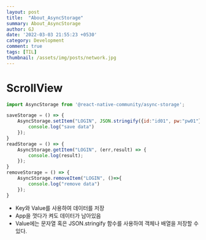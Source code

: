 ```yaml
---
layout: post
title:  "About_AsyncStorage"
summary: About_AsyncStorage
author: GJ
date: '2022-03-03 21:55:23 +0530'
category: Development
comment: true
tags: [TIL]
thumbnail: /assets/img/posts/network.jpg
---
```


# ScrollView

```js
import AsyncStorage from '@react-native-community/async-storage';

saveStorage = () => {
    AsyncStorage.setItem("LOGIN", JSON.stringify({id:"id01", pw:"pw01"}), () => {
        console.log("save data")
    });
}
readStorage = () => {
    AsyncStorage.getItem("LOGIN", (err,result) => {
        console.log(result);
    });
}
removeStorage = () => {
    AsyncStorage.removeItem("LOGIN", ()=>{
        console.log("remove data")
    });
}
```

- Key와 Value를 사용하여 데이터를 저장
- App을 껏다가 켜도 데이터가 남아있음
- Value에는 문자열 혹은 JSON.stringify 함수를 사용하여 객체나 배열을 저장할 수 있다.
